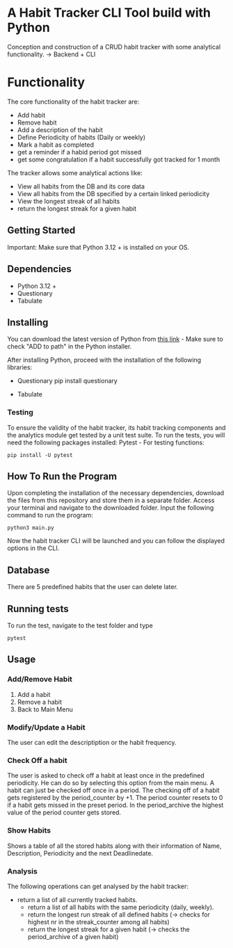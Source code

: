 # A Habit Tracker CLI Tool build with Python
Conception and construction of a CRUD habit tracker with some analytical functionality. 
-> Backend + CLI 

# Functionality

The core functionality of the habit tracker are:

- Add habit
- Remove habit
- Add a description of the habit
- Define Periodicity of habits (Daily or weekly)
- Mark a habit as completed
- get a reminder if a habid period got missed
- get some congratulation if a habit successfully got tracked for 1 month

The tracker allows some analytical actions like:

- View all habits from the DB and its core data
- View all habits from the DB specified by a certain linked periodicity
- View the longest streak of all habits
- return the longest streak for a given habit

## Getting Started

Important: Make sure that Python 3.12 + is installed on your OS.

## Dependencies

- Python 3.12 +
- Questionary
- Tabulate

## Installing
You can download the latest version of Python from [this link](https://www.python.org/downloads/) - Make sure to check "ADD to path" in the Python installer. 

After installing Python, proceed with the installation of the following libraries:
- Questionary
  	pip install questionary
  
- Tabulate
  
### Testing
To ensure the validity of the habit tracker, its habit tracking components and the analytics module get tested by a unit test suite.
To run the tests, you will need the following packages installed: 
Pytest - For testing functions:

    pip install -U pytest

## How To Run the Program
Upon completing the installation of the necessary dependencies, download the files from this repository and store them in a separate folder. Access your terminal and navigate to the downloaded folder. Input the following command to run the program:

    python3 main.py

Now the habit tracker CLI will be launched and you can follow the displayed options in the CLI.

## Database
There are 5 predefined habits that the user can delete later.

## Running tests

To run the test, navigate to the test folder and type 
    
    pytest

## Usage
### Add/Remove Habit 
1. Add a habit
2. Remove a habit
3. Back to Main Menu

### Modify/Update a Habit
The user can edit the descriptiption or the habit frequency.

### Check Off a habit
The user is asked to check off a habit at least once in the predefined periodicity. He can do so by selecting this option from the main menu. A habit can just be checked off once in a period. The checking off of a habit gets registered by the period_counter by +1. The period counter resets to 0 if a habit gets missed in the preset period. In the period_archive the highest value of the period counter gets stored.

### Show Habits 
Shows a table of all the stored habits along with their information of Name, Description, Periodicity and the next Deadlinedate.

### Analysis
The following operations can get analysed by the habit tracker:
  - return a list of all currently tracked habits.
	- return a list of all habits with the same periodicity (daily, weekly).
	- return the longest run streak of all defined habits (→ checks for highest nr in the streak_counter among all habits)
	- return the longest streak for a given habit (→ checks the period_archive of a given habit)


